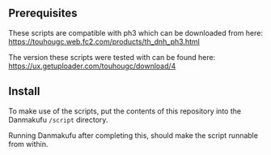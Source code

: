 ## Prerequisites

These scripts are compatible with ph3 which can be downloaded from here: https://touhougc.web.fc2.com/products/th_dnh_ph3.html

The version these scripts were tested with can be found here: https://ux.getuploader.com/touhougc/download/4

## Install

To make use of the scripts, put the contents of this repository into the Danmakufu `/script` directory.

Running Danmakufu after completing this, should make the script runnable from within.